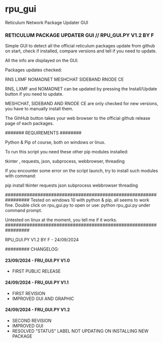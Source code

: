 # rpu_gui
Reticulum Network Package Updater GUI 

### RETICULUM PACKAGE UPDATER GUI // RPU_GUI.PY V1.2 BY F ### 


Simple GUI to detect all the official reticulum packages update from github on start, 
check if installed, compare versions and tell if you need to update. 

All the info are displayed on the GUI.


Packages updates checked:

RNS
LXMF
NOMADNET
MESHCHAT
SIDEBAND
RNODE CE


RNS, LXMF and NOMADNET can be updated by pressing the Install/Update button if you need to update.

MESHCHAT, SIDEBAND AND RNODE CE are only checked for new versions, you have to manually install them.

The GihHub button takes your web browser to the official github release page of each packages.

####### REQUIREMENTS ########

Python & Pip of course, both on windows or linux.

To run this script you need these other pip modules installed:

tkinter , requests, json, subprocess, webbrowser, threading

If you encounter some error on the script launch, try to install such modules with command:

pip install tkinter requests json subprocess webbrowser threading


#################################################################
Tested on windows 10 with python & pip, all seems to work fine. 
Double click on rpu_gui.py to open or use: python rpu_gui.py under command prompt.

Untested on linux at the moment, you tell me if it works.
#################################################################

RPU_GUI.PY V1.2 BY F - 24/09/2024


######### CHANGELOG:
#### 23/09/2024 - FRU_GUI.PY V1.0 
- FIRST PUBLIC RELEASE

#### 24/09/2024 - FRU_GUI.PY V1.1 
- FIRST REVISION 
- IMPROVED GUI AND GRAPHIC

#### 24/09/2024 - FRU_GUI.PY V1.2
- SECOND REVISION 
- IMPROVED GUI 
- RESOLVED "STATUS" LABEL NOT UPDATING ON INSTALLING NEW PACKAGE
